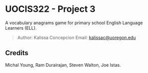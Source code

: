 # UOCIS322 - Project 3 #
A vocabulary anagrams game for primary school English Language Learners (ELL).
>Author: Kalissa Concepcion
>Email: kalissac@uoregon.edu

## Credits

Michal Young, Ram Durairajan, Steven Walton, Joe Istas.
